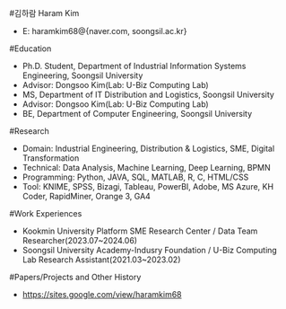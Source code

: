 #김하람 Haram Kim
- E: haramkim68@{naver.com, soongsil.ac.kr}

#Education
- Ph.D. Student, Department of Industrial Information Systems Engineering, Soongsil University
- Advisor: Dongsoo Kim(Lab: U-Biz Computing Lab)
- MS, Department of IT Distribution and Logistics, Soongsil University
- Advisor: Dongsoo Kim(Lab: U-Biz Computing Lab)
- BE, Department of Computer Engineering, Soongsil University

#Research
- Domain: Industrial Engineering, Distribution & Logistics, SME, Digital Transformation
- Technical: Data Analysis, Machine Learning, Deep Learning, BPMN
- Programming: Python, JAVA, SQL, MATLAB, R, C, HTML/CSS
- Tool: KNIME, SPSS, Bizagi, Tableau, PowerBI, Adobe, MS Azure, KH Coder, RapidMiner, Orange 3, GA4

#Work Experiences
- Kookmin University Platform SME Research Center / Data Team
  Researcher(2023.07~2024.06)
- Soongsil University Academy-Indusry Foundation / U-Biz Computing Lab
  Research Assistant(2021.03~2023.02)

#Papers/Projects and Other History
- https://sites.google.com/view/haramkim68
